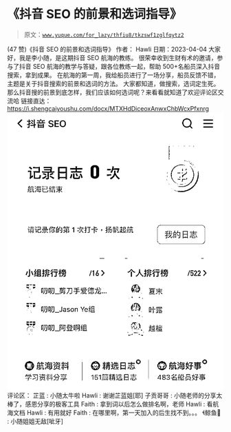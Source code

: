 # 《抖音 SEO 的前景和选词指导》

> 原文：[`www.yuque.com/for_lazy/thfiu8/tkzswf1zglfqytz2`](https://www.yuque.com/for_lazy/thfiu8/tkzswf1zglfqytz2)

<ne-h2 id="511cadbd" data-lake-id="511cadbd"><ne-heading-ext><ne-heading-anchor></ne-heading-anchor><ne-heading-fold></ne-heading-fold></ne-heading-ext><ne-heading-content><ne-text id="u610bd988">(47 赞)《抖音 SEO 的前景和选词指导》</ne-text></ne-heading-content></ne-h2> <ne-p id="uaeebeff9" data-lake-id="uaeebeff9"><ne-text id="u0115cff6">作者： Hawli</ne-text></ne-p> <ne-p id="ud0c55c35" data-lake-id="ud0c55c35"><ne-text id="uc71e6771">日期：2023-04-04</ne-text></ne-p> <ne-p id="ud721e8e3" data-lake-id="ud721e8e3"><ne-text id="u7436a9be">大家好，我是李小随，是这期抖音 SEO 航海的教练。</ne-text></ne-p> <ne-p id="u82a09af8" data-lake-id="u82a09af8"><ne-text id="u55254a68">很荣幸收到生财有术的邀请，参与了抖音 SEO 航海的教学与答疑，跟各位教练一起，帮助 500+名船员深入抖音搜索，拿到成果。</ne-text></ne-p> <ne-p id="u2a5d97c0" data-lake-id="u2a5d97c0"><ne-text id="ubb57b4dd">在航海的第一周，我给船员进行了一场分享，船员反馈不错，主题是关于抖音搜索的前景和选词的方法。</ne-text></ne-p> <ne-p id="u011485b8" data-lake-id="u011485b8"><ne-text id="u5834d143">大家都知道，做搜索，选词定生死。那么抖音搜的前景到底怎样，我们应该如何选词呢？来看看就知道了</ne-text><ne-text id="ue97f495c" ne-sub="true">欢迎评论区交流哈</ne-text></ne-p> <ne-p id="uefc883e5" data-lake-id="uefc883e5"><ne-text id="ue2d0d7f5">链接直达：</ne-text></ne-p> <ne-p id="u5f38c67b" data-lake-id="u5f38c67b">[<ne-text id="u8c4c5e6b">https://i.shengcaiyoushu.com/docx/MTXHdDiceoxAnwxChbWcxPfxnrg</ne-text>](https://i.shengcaiyoushu.com/docx/MTXHdDiceoxAnwxChbWcxPfxnrg)<ne-card data-card-name="image" data-card-type="inline" id="Zlfuj" data-event-boundary="card">![](img/1eed3d5fbc8a27fb9a93955b2749fd93.png)</ne-card></ne-p> <ne-hole id="ucd496ec8" data-lake-id="ucd496ec8"><ne-card data-card-name="hr" data-card-type="block" id="UnI4X" data-event-boundary="card"><ne-p id="uaa49d0ab" data-lake-id="uaa49d0ab"><ne-text id="u129d378b">评论区：</ne-text></ne-p> <ne-p id="u6b212181" data-lake-id="u6b212181"><ne-text id="u0ea12e8f">芷蓝 : 小随太牛啦</ne-text> <ne-text id="uf24ab415">Hawli : 谢谢芷蓝姐[耶]</ne-text> <ne-text id="u584b1dbf">子贡哥哥 : 小随老师的分享太棒了，感恩分享的极客工具</ne-text> <ne-text id="u9a0fc356">Faith : 拿到词以后怎么做排名啊，老师</ne-text> <ne-text id="ud9dbd0d9">Hawli : 看航海文档</ne-text> <ne-text id="u7802afc1">Hawli : 有用就好</ne-text> <ne-text id="ud29533ce">Faith : 在哪里啊，第一天加入的后生找不到。。。</ne-text> <ne-text id="u484943b5">鲸鱼🐳 : 小随姐姐无敌[呲牙]</ne-text></ne-p></ne-card></ne-hole>